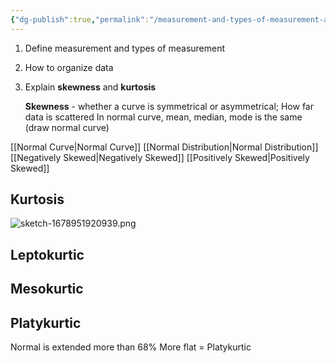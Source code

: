 ```yaml
---
{"dg-publish":true,"permalink":"/measurement-and-types-of-measurement-and-important-questions/","title":"Measurement and Types of Measurement and Important Questions","tags":["researchmethodology","statistics"],"created":"2023-04-18","updated":""}
---
```




1) Define measurement and types of measurement 
2) How to organize data
3) Explain **skewness** and **kurtosis**
	
	**Skewness** - whether a curve is symmetrical or asymmetrical; 
	How far data is scattered 
	In normal curve, mean, median, mode is the same
	(draw normal curve)

[[Normal Curve\|Normal Curve]]
[[Normal Distribution\|Normal Distribution]]
[[Negatively Skewed\|Negatively Skewed]]
[[Positively Skewed\|Positively Skewed]]

## Kurtosis

![sketch-1678951920939.png](/img/user/images/sketch-1678951920939.png)

 
## Leptokurtic


## Mesokurtic


## Platykurtic 
Normal is extended more than 68%
More flat = Platykurtic 

